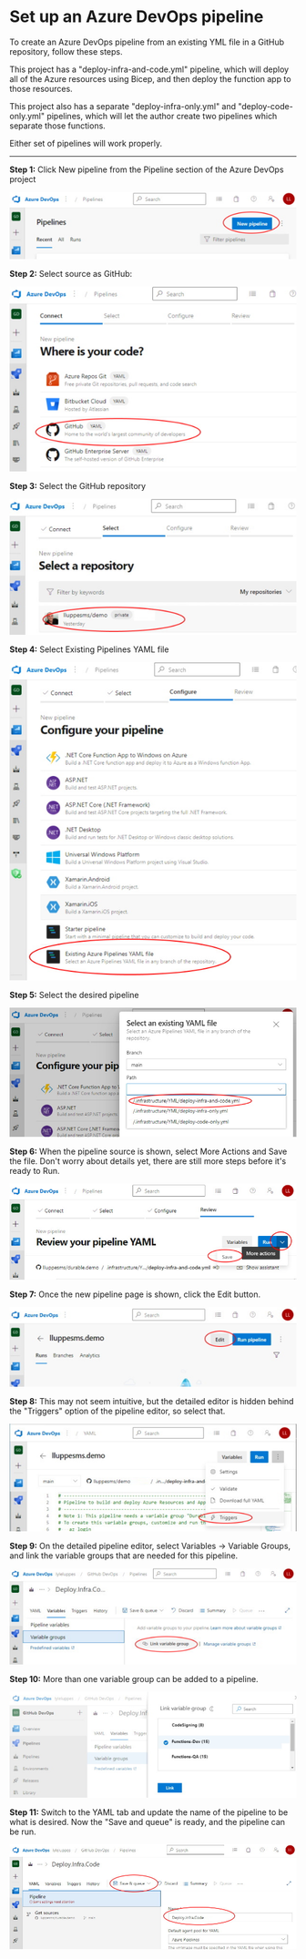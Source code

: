 # Set up an Azure DevOps pipeline

To create an Azure DevOps pipeline from an existing YML file in a GitHub repository, follow these steps.

This project has a "deploy-infra-and-code.yml" pipeline, which will deploy all of the Azure resources using Bicep, and then deploy the function app to those resources.

This project also has a separate "deploy-infra-only.yml" and "deploy-code-only.yml" pipelines, which will let the author create two pipelines which separate those functions.

Either set of pipelines will work properly.

---

**Step 1:** Click New pipeline from the Pipeline section of the Azure DevOps project

![Step 1](images/NewPipeline-1.jpg)

**Step 2:** Select source as GitHub:

![Step 2](images/NewPipeline-2.jpg)

**Step 3:** Select the GitHub repository

![Step 3](images/NewPipeline-3.jpg)

**Step 4:** Select Existing Pipelines YAML file

![Step 4](images/NewPipeline-4.jpg)

**Step 5:** Select the desired pipeline

![Step 5](images/NewPipeline-5.jpg)

**Step 6:** When the pipeline source is shown, select More Actions and Save the file. Don't worry about details yet, there are still more steps before it's ready to Run.

![Step 6](images/NewPipeline-6.jpg)

**Step 7:** Once the new pipeline page is shown, click the Edit button.

![Step 7](images/NewPipeline-7.jpg)

**Step 8:** This may not seem intuitive, but the detailed editor is hidden behind the "Triggers" option of the pipeline editor, so select that.

![Step 8](images/NewPipeline-8.jpg)

**Step 9:** On the detailed pipeline editor, select Variables -> Variable Groups, and link the variable groups that are needed for this pipeline.

![Step 9](images/NewPipeline-9.jpg)

**Step 10:** More than one variable group can be added to a pipeline.

![Step 10](images/NewPipeline-10.jpg)

**Step 11:** Switch to the YAML tab and update the name of the pipeline to be what is desired. Now the "Save and queue" is ready, and the pipeline can be run.

![Step 11](images/NewPipeline-11.jpg)
